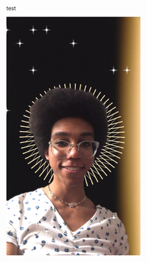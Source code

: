 <p align="center">
  
  test
  
  <img src="https://raw.githubusercontent.com/violaflora/meta-spark-filters/main/GWC%20x%20Meta%20x%20CBFA/preview.png" width="350" title="hover text">
</p>
